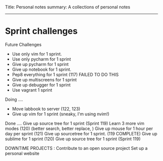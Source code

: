Title: Personal notes
summary: A collections of personal notes
- - - 

# Sprint challenges

 Future Challenges

- Use only vim for 1 sprint.
- Use only pycharm for 1 sprint
- Give up pycharm for 1 sprint 
- Give up notebook for 1 sprint.
- Pep8 everything for 1 sprint (117) FAILED TO DO THIS
- Give up multiscreens for 1 sprint
- Give up debugger for 1 sprint
- Use vagrant 1 sprint



Doing …. 
- Move labbook to server (122, 123)
- Give up vim for 1 sprint (sneaky, I'm using nvim!) 

Done ….
Give up source tree for 1 sprint (Sprint 119)
Learn 3 more vim modes (120) (better search, better replace, )
Give up mouse for 1 hour per day per sprint (121)
Give up sourcetree for 1 sprint. (119 COMPLETE)
Give up sublime for 1 sprint (120)
Give up source tree for 1 sprint (Sprint 119)


DOWNTIME PROJECTS :
Contribute to an open source project
Set up a personal website 

